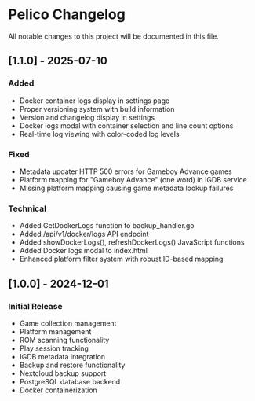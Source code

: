 # Pelico Changelog

All notable changes to this project will be documented in this file.

## [1.1.0] - 2025-07-10

### Added
- Docker container logs display in settings page
- Proper versioning system with build information
- Version and changelog display in settings
- Docker logs modal with container selection and line count options
- Real-time log viewing with color-coded log levels

### Fixed
- Metadata updater HTTP 500 errors for Gameboy Advance games
- Platform mapping for "Gameboy Advance" (one word) in IGDB service
- Missing platform mapping causing game metadata lookup failures

### Technical
- Added GetDockerLogs function to backup_handler.go
- Added /api/v1/docker/logs API endpoint
- Added showDockerLogs(), refreshDockerLogs() JavaScript functions
- Added Docker logs modal to index.html
- Enhanced platform filter system with robust ID-based mapping

## [1.0.0] - 2024-12-01

### Initial Release
- Game collection management
- Platform management
- ROM scanning functionality
- Play session tracking
- IGDB metadata integration
- Backup and restore functionality
- Nextcloud backup support
- PostgreSQL database backend
- Docker containerization